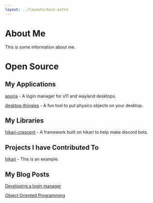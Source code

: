 ```yaml
---
layout: ../layouts/main.astro
---
```


# About Me
This is some information about me.

# Open Source

## My Applications
[aporia](https://github.com/Lunarmagpie/aporia) - A login manager for x11 and wayland desktops.

[desktop-thingies](https://github.com/Lunarmagpie/desktop-thingies) - A fun tool to put physics objects on your desktop.

## My Libraries
[hikari-crescent](https://github.com/hikari-crescent/hikari-crescent) - A framework built on hikari to help make discord bots.



## Projects I have Contributed To
[hikari](https://github.com/hikari-py/hikari) - This is an example.


## My Blog Posts

[Developing a login manager](/blog/aporia)

[Object Oriented Programming](/blog/oop)
